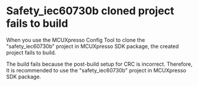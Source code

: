 # Safety_iec60730b cloned project fails to build

When you use the MCUXpresso Config Tool to clone the "safety_iec60730b" project in MCUXpresso SDK
package, the created project fails to build.

The build fails because the post-build setup for CRC is incorrect. Therefore, It is recommended to use the
"safety_iec60730b" project in MCUXpresso SDK package.